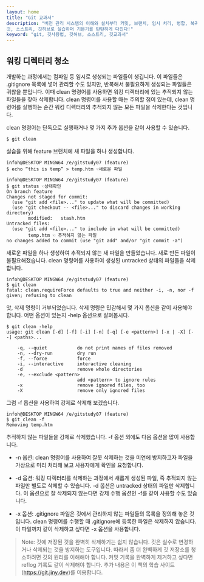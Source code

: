 ```yaml
---
layout: home
title: "Git 교과서"
description: "버전 관리 시스템의 이해와 설치부터 커밋, 브랜치, 임시 처리, 병합, 복귀, 서브모듈, 태그까지
깃, 소스트리, 깃허브로 실습하며 기본기를 탄탄하게 다진다!"
keyword: "git, 깃사용법, 깃허브, 소스트리, 깃교과서"
---
```

## 워킹 디렉터리 청소
개발하는 과정에서는 컴파일 등 임시로 생성되는 파일들이 생깁니다. 이 파일들은 .gitignore 목록에 넣어 관리할 수도 있지만, 반복해서 불필요하게 생성되는 파일들은 귀찮을 뿐입니다. 이때 clean 명령어를 사용하면 워킹 디렉터리에 있는 추적되지 않는 파일들을 찾아 삭제합니다. clean 명령어를 사용할 때는 주의할 점이 있는데, clean 명령어를 실행하는 순간 워킹 디렉터리의 추적되지 않는 모든 파일을 삭제한다는 것입니다.  

clean 명령어는 단독으로 실행하거나 몇 가지 추가 옵션을 같이 사용할 수 있습니다.  

```
$ git clean
```

실습을 위해 feature 브랜치에 새 파일을 하나 생성합니다.  

```
infoh@DESKTOP MINGW64 /e/gitstudy07 (feature)
$ echo “this is temp” > temp.htm ☜새로운 파일

infoh@DESKTOP MINGW64 /e/gitstudy07 (feature)
$ git status ☜상태확인
On branch feature
Changes not staged for commit:
  (use "git add <file>..." to update what will be committed)
  (use "git checkout -- <file>..." to discard changes in working directory)
        modified:   stash.htm
Untracked files:
  (use "git add <file>..." to include in what will be committed)
        temp.htm ☜ 추적하지 않는 파일
no changes added to commit (use "git add" and/or "git commit -a")

```

새로운 파일을 하나 생성하여 추적되지 않는 새 파일을 만들었습니다. 새로 만든 파일이 불필요해졌습니다. clean 명령어를 사용하여 생성된 untracked 상태의 파일들을 삭제합니다.  

```
infoh@DESKTOP MINGW64 /e/gitstudy07 (feature)
$ git clean
fatal: clean.requireForce defaults to true and neither -i, -n, nor -f given; refusing to clean

```

앗, 삭제 명령이 거부되었습니다. 삭제 명령은 민감해서 몇 가지 옵션을 같이 사용해야 합니다. 어떤 옵션이 있는지 -help 옵션으로 살펴봅시다.

```
$ git clean -help
usage: git clean [-d] [-f] [-i] [-n] [-q] [-e <pattern>] [-x | -X] [--] <paths>...

    -q, --quiet           do not print names of files removed
    -n, --dry-run         dry run
    -f, --force           force
    -i, --interactive     interactive cleaning
    -d                    remove whole directories
    -e, --exclude <pattern>
                          add <pattern> to ignore rules
    -x                    remove ignored files, too
    -X                    remove only ignored files

```

그럼 -f 옵션을 사용하여 강제로 삭제해 보겠습니다.

```
infoh@DESKTOP MINGW64 /e/gitstudy07 (feature)
$ git clean -f
Removing temp.htm
```

추적하지 않는 파일들을 강제로 삭제했습니다. -f 옵션 외에도 다음 옵션을 많이 사용합니다.

* -n 옵션: clean 명령어를 사용하여 잘못 삭제하는 것을 미연에 방지하고자 파일을 가상으로 미리 처리해 보고 사용자에게 확인을 요청합니다.

* -d 옵션: 워킹 디렉터리를 삭제하는 과정에서 새롭게 생성된 파일, 즉 추적되지 않는 파일만 별도로 삭제할 수 있습니다. -d 옵션은 untracked 상태의 파일만 삭제합니다. 이 옵션으로 잘 삭제되지 않는다면 강제 수행 옵션인 -f를 같이 사용할 수도 있습니다.

* -x 옵션: .gitignore 파일은 깃에서 관리하지 않는 파일들의 목록을 정의해 놓은 것입니다. clean 명령어를 수행할 때 .gitignore에 등록한 파일은 삭제하지 않습니다. 이 파일까지 같이 삭제하고 싶다면 -x 옵션을 사용합니다.

>Note: 깃에 저장된 것을 완벽히 삭제하기는 쉽지 않습니다. 깃은 실수로 변경하거나 삭제되는 것을 방지하는 도구입니다. 따라서 좀 더 완벽하게 깃 저장소를 청소하려면 깃의 원리를 이해해야 합니다. 커밋 기록을 완벽하게 제거하고 싶다면 reflog 기록도 같이 삭제해야 합니다. 추가 내용은 이 책의 학습 사이트(https://git.jiny.dev)를 이용합니다.  

<br><br>